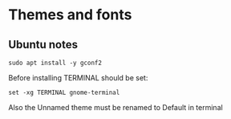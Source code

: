 # Themes and fonts

## Ubuntu notes

	sudo apt install -y gconf2

Before installing TERMINAL should be set:
	
	set -xg TERMINAL gnome-terminal

Also the Unnamed theme must be renamed to Default in terminal
